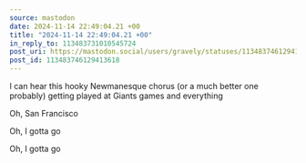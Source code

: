 ```yaml
---
source: mastodon
date: 2024-11-14 22:49:04.21 +00
title: "2024-11-14 22:49:04.21 +00"
in_reply_to: 113483731010545724
post_uri: https://mastodon.social/users/gravely/statuses/113483746129413618
post_id: 113483746129413618
---
```

I can hear this hooky Newmanesque chorus (or a much better one probably) getting played at Giants games and everything

Oh, San Francisco

Oh, I gotta go

Oh, I gotta go


